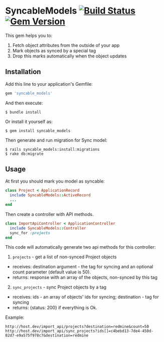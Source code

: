 # SyncableModels [![Build Status](https://travis-ci.org/flant/syncable_models.svg?branch=master)](https://travis-ci.org/flant/syncable_models) [![Gem Version](https://badge.fury.io/rb/syncable_models.svg)](https://badge.fury.io/rb/syncable_models)

This gem helps you to:

1. Fetch object attributes from the outside of your app
2. Mark objects as synced by a special tag
3. Drop this marks automatically when the object updates

## Installation

Add this line to your application's Gemfile:

```ruby
gem 'syncable_models'
```

And then execute:

    $ bundle install

Or install it yourself as:

    $ gem install syncable_models

Then generate and run migration for Sync model:

    $ rails syncable_models:install:migrations
    $ rake db:migrate

## Usage

At first you should mark you model as syncable:

```ruby
class Project < ApplicationRecord
  include SyncableModels::ActiveRecord
  ...
end
```

Then create a controller with API methods.

```ruby
class ImportApiController < ApplicationController
  include SyncableModels::Controller
  sync_for :projects
end
```

This code will automatically generate two api methods for this controller:

1. `projects` - get a list of non-synced Project objects
  * receives: destination argument - the tag for syncing and an optional count parameter (default value is 50).
  * returns: response with an array of the objects, non-synced by this tag
2. `sync_projects` - sync Project objects by a tag
  * receives: ids - an array of objects' ids for syncing; destination - tag for syncing
  * returns: {status: 200} if everything is Ok.

Example:
```
http://host.dev/import_api/projects?destination=redmine&count=50
http://host.dev/import_api/sync_projects?ids[]=c4bebd13-7de4-450d-82d7-e9a575f978c7&destination=redmine
```
